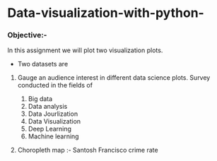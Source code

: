 # Data-visualization-with-python-

### Objective:-

In this assignment we will plot two visualization plots.

- Two datasets are

1) Gauge an audience interest in different data science plots.
   Survey conducted in the fields of
   1) Big data 
   2) Data analysis 
   3) Data Jourlization
   4) Data Visualization 
   5) Deep Learning
   6) Machine learning 
   
2) Choropleth map :- Santosh Francisco crime rate
